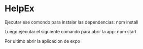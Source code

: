 # HelpEx

Ejecutar ese comondo para instalar las dependencias:
  npm install 

Luego ejecutar el siguiente comando para abrir la app: 
  npm start
 
 Por ultimo abrir la aplicacion de expo
